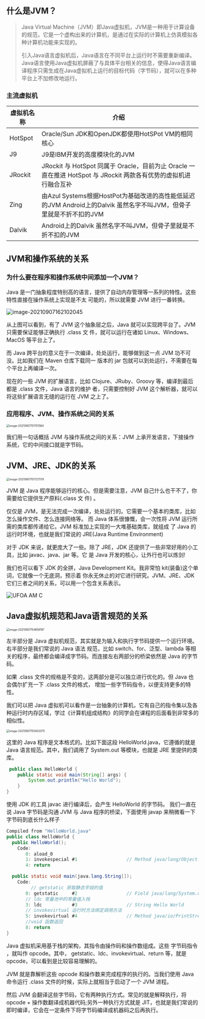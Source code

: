 ## 什么是JVM？

> Java Virtual Machine（JVM）即Java虚拟机，JVM是一种用于计算设备的规范，它是一个虚构出来的计算机，是通过在实际的计算机上仿真模拟各种计算机功能来实现的。
>
> 引入Java语言虚拟机后，Java语言在不同平台上运行时不需要重新编译。Java语言使用Java虚拟机屏蔽了与具体平台相关的信息，使得Java语言编译程序只需生成在Java虚拟机上运行的目标代码（字节码），就可以在多种平台上不加修改地运行。

### 主流虚拟机

| 虚拟机名称 | 介绍                                                         |
| ---------- | ------------------------------------------------------------ |
| HotSpot    | Oracle/Sun JDK和OpenJDK都使用HotSPot VM的相同核心            |
| J9         | J9是IBM开发的高度模块化的JVM                                 |
| JRockit    | JRockit 与 HotSpot 同属于 Oracle，目前为止 Oracle 一直在推进 HotSpot 与 JRockit 两款各有优势的虚拟机进行融合互补 |
| Zing       | 由Azul Systems根据HostPot为基础改进的高性能低延迟的JVM Android上的Dalvik 虽然名字不叫JVM，但骨子里就是不折不扣的JVM |
| Dalvik     | Android上的Dalvik 虽然名字不叫JVM，但骨子里就是不折不扣的JVM |

## JVM和操作系统的关系

### 为什么要在程序和操作系统中间添加一个JVM？

Java 是一门抽象程度特别高的语言，提供了自动内存管理等一系列的特性。这些特性直接在操作系统上实现是不太 可能的，所以就需要 JVM 进行一番转换。

<img src="https://elgchat-oss.oss-accelerate.aliyuncs.com/elgchat/2021_09_07/image-20210907162102045.png" alt="image-20210907162102045"  />

从上图可以看到，有了 JVM 这个抽象层之后，Java 就可以实现跨平台了。JVM 只需要保证能够正确执行 .class 文 件，就可以运行在诸如 Linux、Windows、MacOS 等平台上了。

而 Java 跨平台的意义在于一次编译，处处运行，能够做到这一点 JVM 功不可没。比如我们在 Maven 仓库下载同一 版本的 jar 包就可以到处运行，不需要在每个平台上再编译一次。

现在的一些 JVM 的扩展语言，比如 Clojure、JRuby、Groovy 等，编译到最后都是 .class 文件，Java 语言的维护 者，只需要控制好 JVM 这个解析器，就可以将这些扩展语言无缝的运行在 JVM 之上了。

### 应用程序、JVM、操作系统之间的关系

<img src="https://elgchat-oss.oss-accelerate.aliyuncs.com/elgchat/2021_09_07/image-20210907151701564.png" alt="image-20210907151701564" style="zoom:50%;" />

我们用一句话概括 JVM 与操作系统之间的关系：JVM 上承开发语言，下接操作系统，它的中间接口就是字节码。

## JVM、JRE、JDK的关系

<img src="https://elgchat-oss.oss-accelerate.aliyuncs.com/elgchat/2021_09_07/image-20210907151727578.png" alt="image-20210907151727578" style="zoom:50%;" />

JVM 是 Java 程序能够运行的核心。但是需要注意，JVM 自己什么也干不了，你需要给它提供生产原料(.class 文 件) 。

仅仅是 JVM，是无法完成一次编译，处处运行的。它需要一个基本的类库，比如怎么操作文件、怎么连接网络等。 而 Java 体系很慷慨，会一次性将 JVM 运行所需的类库都传递给它。JVM 标准加上实现的一大堆基础类库，就组成 了 Java 的运行时环境，也就是我们常说的 JRE(Java Runtime Environment)

对于 JDK 来说，就更庞大了一些。除了 JRE，JDK 还提供了一些非常好用的小工具，比如 javac、java、jar 等。它 是 Java 开发的核心，让外行也可以炼剑!

我们也可以看下 JDK 的全拼，Java Development Kit。我非常怕 kit(装备)这个单词，它就像一个无底洞，预示着 你永无休止的对它进行研究。JVM、JRE、JDK 它们三者之间的关系，可以用一个包含关系表示。

![UFOA AM C](https://elgchat-oss.oss-accelerate.aliyuncs.com/elgchat/2021_09_07/UFOA%20AM%20C.png)

## Java虚拟机规范和Java语言规范的关系

<img src="https://elgchat-oss.oss-accelerate.aliyuncs.com/elgchat/2021_09_07/image-20210907154656197.png" alt="image-20210907154656197" style="zoom:50%;" />

左半部分是 Java 虚拟机规范，其实就是为输入和执行字节码提供一个运行环境。右半部分是我们常说的 Java 语法 规范，比如 switch、for、泛型、lambda 等相关的程序，最终都会编译成字节码。而连接左右两部分的桥梁依然是 Java 的字节码。

如果 .class 文件的规格是不变的，这两部分是可以独立进行优化的。但 Java 也会偶尔扩充一下 .class 文件的格式， 增加一些字节码指令，以便支持更多的特性。

我们可以把 Java 虚拟机可以看作是一台抽象的计算机，它有自己的指令集以及各种运行时内存区域，学过《计算机组成结构》的同学会在课程的后面看到非常多的相似性。

<img src="https://elgchat-oss.oss-accelerate.aliyuncs.com/elgchat/2021_09_07/image-20210907155402075.png" alt="image-20210907155402075" style="zoom:50%;" />

这里的 Java 程序是文本格式的。比如下面这段 HelloWorld.java，它遵循的就是 Java 语言规范。其中，我们调用了 System.out 等模块，也就是 JRE 里提供的类库。

```java
 public class HelloWorld {
    public static void main(String[] args) {
        System.out.println("Hello World");
    }
}
```

使用 JDK 的工具 javac 进行编译后，会产生 HelloWorld 的字节码。
 我们一直在说 Java 字节码是沟通 JVM 与 Java 程序的桥梁，下面使用 javap 来稍微看一下字节码到底长什么样子

```java
Compiled from "HelloWorld.java"
public class HelloWorld {
  public HelloWorld();
    Code:
       0: aload_0
       1: invokespecial #1                  // Method java/lang/Object."<init>":()V
       4: return

  public static void main(java.lang.String[]);
    Code:
  		 // getstatic 获取静态字段的值
       0: getstatic     #2                  // Field java/lang/System.out:Ljava/io/PrintStream;
       // ldc 常量池中的常量值入栈
       3: ldc           #3                  // String Hello World
       // invokevirtual 运行时方法绑定调用方法
       5: invokevirtual #4                  // Method java/io/PrintStream.println:(Ljava/lang/String;)V
       //void 函数返回
       8: return
}
```

Java 虚拟机采用基于栈的架构，其指令由操作码和操作数组成。这些 字节码指令 ，就叫作 opcode。其中， getstatic、ldc、invokevirtual、return 等，就是 opcode，可以看到是比较容易理解的。

JVM 就是靠解析这些 opcode 和操作数来完成程序的执行的。当我们使用 Java 命令运行 .class 文件的时候，实际上就相当于启动了一个 JVM 进程。

然后 JVM 会翻译这些字节码，它有两种执行方式。常见的就是解释执行，将 opcode + 操作数翻译成机器代码;另外一种执行方式就是 JIT，也就是我们常说的即时编译，它会在一定条件下将字节码编译成机器码之后再执行。

